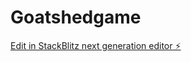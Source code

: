# Goatshedgame

[Edit in StackBlitz next generation editor ⚡️](https://stackblitz.com/~/github.com/goatsheddigital/Goatshedgame)
